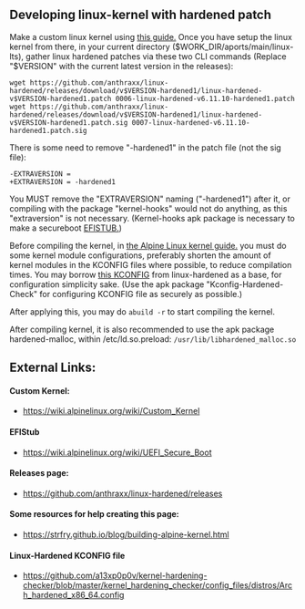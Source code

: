 ## Developing linux-kernel with hardened patch

Make a custom linux kernel using [this guide.](#custom-kernel) Once you have setup the linux kernel from there, in your current directory ($WORK_DIR/aports/main/linux-lts), gather linux hardened patches via these two CLI commands (Replace "$VERSION" with the current latest version in the releases):

```
wget https://github.com/anthraxx/linux-hardened/releases/download/v$VERSION-hardened1/linux-hardened-v$VERSION-hardened1.patch 0006-linux-hardened-v6.11.10-hardened1.patch
wget https://github.com/anthraxx/linux-hardened/releases/download/v$VERSION-hardened1/linux-hardened-v$VERSION-hardened1.patch.sig 0007-linux-hardened-v6.11.10-hardened1.patch.sig
```

There is some need to remove "-hardened1" in the patch file (not the sig file):
```
-EXTRAVERSION =
+EXTRAVERSION = -hardened1
```
You MUST remove the "EXTRAVERSION" naming ("-hardened1") after it, or compiling with the package "kernel-hooks" would not do anything, as this "extraversion" is not necessary. (Kernel-hooks apk package is necessary to make a secureboot [EFISTUB.](#efistub)) 

Before compiling the kernel, in [the Alpine Linux kernel guide.](#custom-kernel) you must do some kernel module configurations, preferably shorten the amount of kernel modules in the KCONFIG files where possible, to reduce compilation times. You may borrow [this KCONFIG](#linux-hardened-kconfig-file) from linux-hardened as a base, for configuration simplicity sake. (Use the apk package "Kconfig-Hardened-Check" for configuring KCONFIG file as securely as possible.)

After applying this, you may do `abuild -r` to start compiling the kernel.

After compiling kernel, it is also recommended to use the apk package hardened-malloc, within /etc/ld.so.preload:
`/usr/lib/libhardened_malloc.so`

## External Links:
#### Custom Kernel:
- https://wiki.alpinelinux.org/wiki/Custom_Kernel
#### EFIStub
- https://wiki.alpinelinux.org/wiki/UEFI_Secure_Boot
#### Releases page:
- https://github.com/anthraxx/linux-hardened/releases
#### Some resources for help creating this page:
- https://strfry.github.io/blog/building-alpine-kernel.html
#### Linux-Hardened KCONFIG file
- https://github.com/a13xp0p0v/kernel-hardening-checker/blob/master/kernel_hardening_checker/config_files/distros/Arch_hardened_x86_64.config
